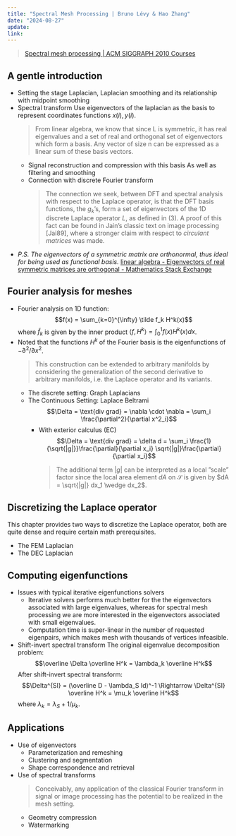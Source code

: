 ```yaml
---
title: "Spectral Mesh Processing | Bruno Lévy & Hao Zhang"
date: "2024-08-27"
update: 
link:
---
```


> [Spectral mesh processing | ACM SIGGRAPH 2010 Courses](https://dl.acm.org/doi/10.1145/1837101.1837109)

## A gentle introduction

- Setting the stage
    Laplacian, Laplacian smoothing and its relationship with midpoint smoothing
- Spectral transform
    Use eigenvectors of the laplacian as the basis to represent coordinates functions $x(i), y(i)$.
    > From linear algebra, we know that since L is symmetric, it has real eigenvalues and a set of real and orthogonal set of eigenvectors which form a basis. Any vector of size n can be expressed as a linear sum of these basis vectors.
    - Signal reconstruction and compression with this basis
        As well as filtering and smoothing
    - Connection with discrete Fourier transform
        > The connection we seek, between DFT and spectral analysis with respect to the Laplace operator, is that the DFT basis functions, the $g_k$’s, form a set of eigenvectors of the 1D discrete Laplace operator $L$, as defined in (3). A proof of this fact can be found in Jain’s classic text on image processing [Jai89], where a stronger claim with respect to _circulant matrices_ was made.
- _P.S. The eigenvectors of a symmetric matrix are orthonormal, thus ideal for being used as functional basis._
    [linear algebra - Eigenvectors of real symmetric matrices are orthogonal - Mathematics Stack Exchange](https://math.stackexchange.com/a/82471)

## Fourier analysis for meshes

- Fourier analysis on 1D function:
    $$f(x) = \sum_{k=0}^{\infty} \tilde f_k H^k(x)$$ where $\tilde f_k$ is given by the inner product $\langle f, H^k \rangle = \int_0^1 f(x) H^k(x) dx$.
- Noted that the functions $H^k$ of the Fourier basis is the eigenfunctions of $-\partial^2/\partial x^2$.
    > This construction can be extended to arbitrary manifolds by considering the generalization of the second derivative to arbitrary manifolds, i.e. the Laplace operator and its variants.
    - The discrete setting: Graph Laplacians
    - The Continuous Setting: Laplace Beltrami
        $$\Delta = \text{div grad} = \nabla \cdot \nabla = \sum_i \frac{\partial^2}{\partial x^2_i}$$
        - With exterior calculus (EC)
            $$\Delta = \text{div grad} = \delta d = \sum_i \frac{1}{\sqrt{|g|}}\frac{\partial}{\partial x_i} \sqrt{|g|}\frac{\partial}{\partial x_i}$$
            > The additional term $|g|$ can be interpreted as a local ”scale” factor since the local area element $dA$ on $\mathcal S$ is given by $dA = \sqrt{|g|} dx_1 \wedge dx_2$.

## Discretizing the Laplace operator

This chapter provides two ways to discretize the Laplace operator, both are quite dense and require certain math prerequisites.

- The FEM Laplacian
- The DEC Laplacian

## Computing eigenfunctions

- Issues with typical iterative eigenfunctions solvers
    - Iterative solvers performs much better for the the eigenvectors associated with large eigenvalues, whereas for spectral mesh processing we are more interested in the eigenvectors associated with small eigenvalues.
    - Computation time is super-linear in the number of requested eigenpairs, which makes mesh with thousands of vertices infeasible.
- Shift-invert spectral transform
    The original eigenvalue decomposition problem:
    $$\overline \Delta \overline H^k = \lambda_k \overline H^k$$
    After shift-invert spectral transform:
    $$\Delta^{SI} = (\overline D - \lambda_S Id)^-1 \Rightarrow \Delta^{SI} \overline H^k = \mu_k \overline H^k$$
    where $\lambda_k = \lambda_S + 1/\mu_k$.

## Applications

- Use of eigenvectors
    - Parameterization and remeshing
    - Clustering and segmentation
    - Shape correspondence and retrieval
- Use of spectral transforms
    > Conceivably, any application of the classical Fourier transform in signal or image processing has the potential to be realized in the mesh setting.
    - Geometry compression
    - Watermarking